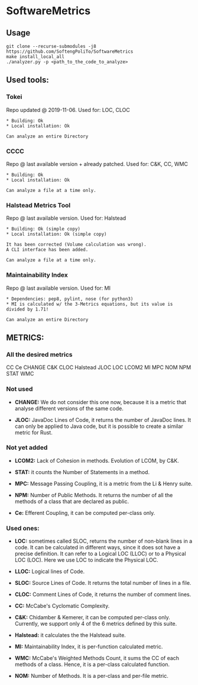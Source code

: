 # SoftwareMetrics
## Usage

```
git clone --recurse-submodules -j8 https://github.com/SoftengPoliTo/SoftwareMetrics
make install_local_all
./analyzer.py -p <path_to_the_code_to_analyze>
```

## Used tools:

### Tokei
Repo updated @ 2019-11-06.
Used for: LOC, CLOC

    * Building: Ok
    * Local installation: Ok

    Can analyze an entire Directory


### CCCC
Repo @ last available version + already patched.
Used for: C&K, CC, WMC

    * Building: Ok
    * Local installation: Ok

    Can analyze a file at a time only.


### Halstead Metrics Tool
Repo @ last available version.
Used for: Halstead

    * Building:	Ok (simple copy)
    * Local installation: Ok (simple copy)

    It has been corrected (Volume calculation was wrong).
    A CLI interface has been added.

    Can analyze a file at a time only.


### Maintainability Index
Repo @ last available version.
Used for: MI

    * Dependencies: pep8, pylint, nose (for python3)
    * MI is calculated w/ the 3-Metrics equations, but its value is divided by 1.71!

    Can analyze an entire Directory

## METRICS:

### All the desired metrics
CC
Ce
CHANGE
C&K
CLOC
Halstead
JLOC
LOC
LCOM2
MI
MPC
NOM
NPM
STAT
WMC

### Not used
 -	**CHANGE:** We do not consider this one now, because it is a metric that analyse different versions of the same code.

 -	**JLOC:** JavaDoc Lines of Code, it returns the number of JavaDoc lines. It can only be applied to Java code, but it is possible to create a similar metric for Rust.

### Not yet added
 -	**LCOM2:** Lack of Cohesion in methods. Evolution of LCOM, by C&K.
 
 -	**STAT:** it counts the Number of Statements in a method.
 
 -	**MPC:** Message Passing Coupling, it is a metric from the Li & Henry suite.
 
 -	**NPM:** Number of Public Methods. It returns the number of all the methods of a class that are declared as public.

 -	**Ce:** Efferent Coupling, it can be computed per-class only.

### Used ones:
 -	**LOC:** sometimes called SLOC, returns the number of non-blank lines in a code. It can be calculated in different ways, since it does sot have a precise definition. It can refer to a Logical LOC (LLOC) or to a Physical LOC (LOC). Here we use LOC to indicate the Physical LOC.
 
 -  **LLOC:** Logical lines of Code.
 
 -	**SLOC:** Source Lines of Code. It returns the total number of lines in a file.

 -	**CLOC:** Comment Lines of Code, it returns the number of comment lines.
 
 -	**CC:** McCabe's Cyclomatic Complexity.

 -	**C&K:** Chidamber & Kemerer, it can be computed per-class only. Currently, we support only 4 of the 6 metrics defined by this suite.

 -	**Halstead:** it calculates the the Halstead suite.

 -	**MI:** Maintainability Index, it is per-function calculated metric.

 -	**WMC:** McCabe's Weighted Methods Count, it sums the CC of each methods of a class. Hence, it is a per-class calculated function.

 -	**NOM:** Number of Methods. It is a per-class and per-file metric.